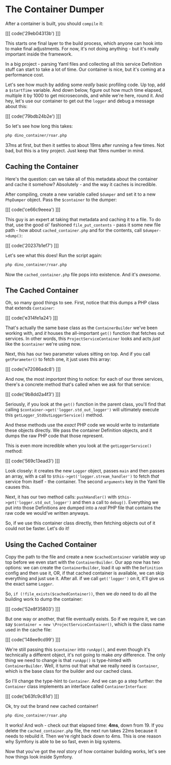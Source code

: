 # The Container Dumper

After a container is built, you should `compile` it:

[[[ code('29eb04313b') ]]]

This starts one final layer to the build process, which anyone can hook into
to make final adjustments. For now, it's not doing anything - but it's really
important inside the framework.

In a big project - parsing Yaml files and collecting all this service Definition
stuff can start to take a lot of time. Our container is nice, but it's
coming at a performance cost.

Let's see how much by adding some *really* basic profiling code. Up top, add
a `$startTime` variable. And down below, figure out how much time elapsed,
multiple it by 1000 to get microseconds, and while we're here, round it.
And hey, let's use our container to get out the `logger` and debug a message
about this:

[[[ code('79bdb24b2e') ]]]

So let's see how long this takes:

```bash
php dino_container/roar.php
```

37ms at first, but then it settles to about 19ms after running a few times.
Not bad, but this is a tiny project. Just keep that 19ms number in mind.

## Caching the Container

Here's the question: can we take all of this metadata about the container
and cache it somehow? Absolutely - and the way it caches is incredible.

After compiling, create a new variable called `$dumper` and set it to a new
`PhpDumper` object. Pass the `$container` to the dumper:

[[[ code('ce66c9eeea') ]]]

This guy is an expert at taking that metadata and caching it to a file. To
do that, use the good ol' fashioned `file_put_contents` - pass it some new
file path - how about `cached_container.php` and for the contents, call
`$dumper->dump()`:

[[[ code('20237b1ef7') ]]]

Let's see what this does! Run the script again:

```bash
php dino_container/roar.php
```

Now the `cached_container.php` file pops into existence. And it's *awesome*.

## The Cached Container

Oh, so many good things to see. First, notice that this dumps a PHP class
that extends `Container`:

[[[ code('e314fe1a24') ]]]

That's actually the same base class as the `ContainerBuilder` we've been
working with, and *it* houses the all-important `get()` function that fetches
out services. In other words, this `ProjectServiceContainer` looks and acts
*just* like the `$container` we're using now.

Next, this has our two parameter values sitting on top. And if you call
`getParameter()` to fetch one, it just uses this array:

[[[ code('e72086adc8') ]]]

And now, the most *important* thing to notice: for each of our three services,
there's a concrete method that's called when we ask for that service:

[[[ code('9b8dd2a4f3') ]]]

Seriously, if you look at the `get()` function in the parent class, you'll
find that calling `$container->get('logger.std_out_logger')` will ultimately
execute this `getLogger_StdOutLoggerService()` method. 

And these methods use the *exact* PHP code we would write to instantiate
these objects directly. We pass the container Definition objects, and it
dumps the raw PHP code that those represent.

This is even more incredible when you look at the `getLoggerService()` method:

[[[ code('569c13ead3') ]]]

Look closely: it creates the new `Logger` object, passes `main` and then
passes an array, with a call to `$this->get('logger.stream_handler')`
to fetch *that* service from itself - the container. The second `arguments`
key in the Yaml file causes this.

Next, it has our two method calls: `pushHandler()` with `$this->get('logger.std_out_logger')`
and then a call to `debug()`. Everything we put into those Definitions are
dumped into a *real* PHP file that contains the raw code we would've written
anyways. 

So, if we use this container class directly, then fetching objects out of
it could not be faster. Let's do it!

## Using the Cached Container

Copy the path to the file and create a new `$cachedContainer` variable *way*
up top before we even start with the `ContainerBuilder`. Our app now has
two options: we can create the `ContainerBuilder`, load it up with the `Definition`
config and then use it, OR, if that cached container is available, we can
skip everything and just use it. After all. if we call `get('logger')` on
it, it'll give us the exact same `Logger`.

So, `if (!file_exists($cachedContainer))`, then we *do* need to do all the
building work to dump the container:

[[[ code('52e8f35803') ]]]

But one way or another, that file eventually exists. So if we require it,
we can say `$container = new \ProjectServiceContainer()`, which is the class
name used in the cache file:

[[[ code('148ee9cd99') ]]]

We're still passing this `$container` into `runApp()`, and even though it's
technically a different object, it's not going to make *any* difference.
The only thing we need to change is that `runApp()` is type-hinted with
`ContainerBuilder`. Well, it turns out that what we really need is `Container`,
which is the base class for the builder and our cached class.

So I'll change the type-hint to `Container`. And we can go a step further:
the `Container` class implements an interface called `ContainerInterface`:

[[[ code('b63fc9c81d') ]]]

Ok, try out the brand new cached container!

```bash
php dino_container/roar.php
```

It works! And woh - check out that elapsed time: **4ms**, down from 19. If
you delete the `cached_container.php` file, the next run takes 22ms because
it needs to rebuild it. Then we're right back down to 4ms. This is one reason
why Symfony is able to be so fast, even in big systems. 

Now that you've got the *real* story of how container building works, let's
see how things look inside Symfony.
